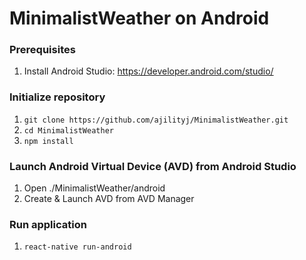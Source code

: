 # MinimalistWeather on Android

### Prerequisites
1. Install Android Studio: https://developer.android.com/studio/

### Initialize repository
1. `git clone https://github.com/ajilityj/MinimalistWeather.git`
2. `cd MinimalistWeather`
3. `npm install`

### Launch Android Virtual Device (AVD) from Android Studio
1. Open ./MinimalistWeather/android
2. Create & Launch AVD from AVD Manager

### Run application
1. `react-native run-android`

